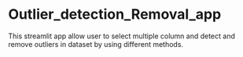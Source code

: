 # Outlier_detection_Removal_app
This streamlit app allow user to select multiple column and detect and remove outliers in dataset  by using different methods.

